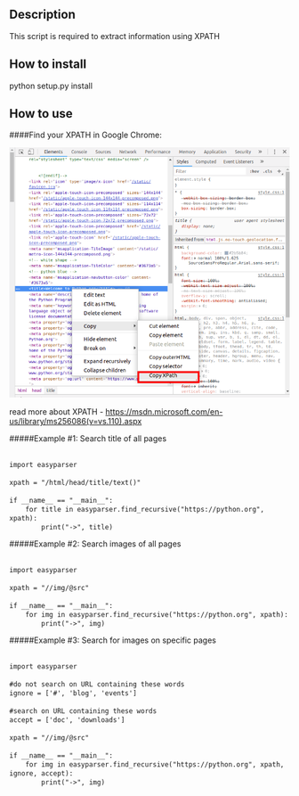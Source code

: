 ## **Description**



This script is required to extract information using XPATH




## **How to install**

python setup.py install






## **How to use**


####Find your XPATH in Google Chrome:

![Chrome XPATH](./images/ex1.png)

read more about XPATH - https://msdn.microsoft.com/en-us/library/ms256086(v=vs.110).aspx

#####Example #1:
Search title of all pages
```

import easyparser

xpath = "/html/head/title/text()"

if __name__ == "__main__":
    for title in easyparser.find_recursive("https://python.org", xpath):
        print("->", title)

```

#####Example #2:
Search images of all pages
```

import easyparser

xpath = "//img/@src"

if __name__ == "__main__":
    for img in easyparser.find_recursive("https://python.org", xpath):
        print("->", img)

```

#####Example #3:
Search for images on specific pages
```

import easyparser

#do not search on URL containing these words
ignore = ['#', 'blog', 'events'] 

#search on URL containing these words
accept = ['doc', 'downloads']

xpath = "//img/@src"

if __name__ == "__main__":
    for img in easyparser.find_recursive("https://python.org", xpath, ignore, accept):
        print("->", img)

```

